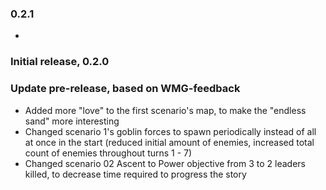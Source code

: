 ### 0.2.1

- 

### Initial release, 0.2.0

### Update pre-release, based on WMG-feedback

- Added more "love" to the first scenario's map, to make the "endless sand" more interesting
- Changed scenario 1's goblin forces to spawn periodically instead of all at once in the start (reduced initial amount of enemies, increased total count of enemies throughout turns 1 - 7)
- Changed scenario 02 Ascent to Power objective from 3 to 2 leaders killed, to decrease time required to progress the story
